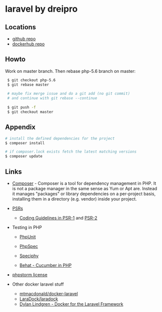 # laravel by dreipro

## Locations

* [github repo](https://github.com/dreipro/laravel)
* [dockerhub repo](https://hub.docker.com/r/dreipro/laravel/)

## Howto

Work on master branch. Then rebase php-5.6 branch on master:

``` bash
 $ git checkout php-5.6
 $ git rebase master
 
 # maybe fix merge issue and do a git add (no git commit) 
 # and continue with git rebase --continue
 
 $ git push -f 
 $ git checkout master
```


## Appendix

``` bash
# install the defined dependencies for the project
$ composer install

# if composer.lock exists fetch the latest matching versions
$ composer update
```


## Links

* [Composer](https://getcomposer.org/doc/00-intro.md) - Composer is a tool for dependency management in PHP. It is not a package manager in the same sense as Yum or Apt are. Instead it manages "packages" or library dependencies on a per-project basis, installing them in a directory (e.g. vendor) inside your project.

* [PSRs](http://www.php-fig.org/psr/)
  * [Coding Guidelines in PSR-1](http://www.php-fig.org/psr/psr-1/) and [PSR-2](http://www.php-fig.org/psr/psr-2/)

* Testing in PHP
  * [PhpUnit](https://phpunit.de/)
  * [PhpSpec](http://www.phpspec.net/en/stable/manual/getting-started.html)
  * [Speciphy](https://github.com/speciphy/speciphy)

  * [Behat - Cucumber in PHP](http://behat.org/en/latest/)

* [phpstorm license](http://us.idea.lanyus.com/)

* Other docker laravel stuff
  * [mtmacdonald/docker-laravel](https://github.com/mtmacdonald/docker-laravel)
  * [LaraDock/laradock](https://github.com/LaraDock/laradock)
  * [Dylan Lindgren - Docker for the Laravel Framework](http://dylanlindgren.com/docker-for-the-laravel-framework/)
